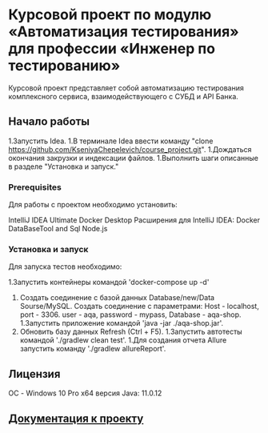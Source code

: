 

# Курсовой проект по модулю «Автоматизация тестирования» для профессии «Инженер по тестированию»

Курсовой проект представляет собой автоматизацию тестирования комплексного сервиса, взаимодействующего с СУБД и API Банка.

## Начало работы

1.Запустить Idea.
1.В терминале Idea ввести команду "clone https://github.com/KseniyaChepelevich/course_project.git".
1.Дождаться окончания закрузки и индексации файлов.
1.Выполнить шаги описанные в разделе "Установка и запуск."

### Prerequisites

Для работы с проектом необходимо установить:

IntelliJ IDEA Ultimate
Docker Desktop
Расширения для IntelliJ IDEA:
Docker
DataBaseTool and Sql
Node.js

### Установка и запуск

Для запуска тестов необходимо:

1.Запустить контейнеры командой 'docker-compose up -d'
1. Создать соединение с базой данных Database/new/Data Sourse/MySQL. Создать соединение с  параметрами: Host - localhost, port - 3306. user - aqa, password - mypass, Database - aqa-shop.
1.Запустить приложение командой 'java -jar ./aqa-shop.jar'.
1. Обновить базу данных Refresh (Ctrl + F5). 
1.Запустить автотесты командой './gradlew clean test'. 
1.Для создания отчета Allure запустить команду './gradlew allureReport'.

## Лицензия

ОС - Windows 10 Pro x64
версия Java: 11.0.12

## [Документация к проекту](https://github.com/KseniyaChepelevich/course_project/tree/master/docs)
